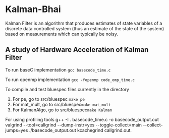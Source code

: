 # Kalman-Bhai
Kalman Filter is an algorithm that produces estimates of state variables of a discrete data controlled system (thus an estimate
of the state of the system) based on measurements which can typically be noisy.

## A study of Hardware Acceleration of Kalman Filter

To run baseC implementation
```gcc basecode_time.c```

To run openmp implementation
```gcc -fopenmp code_omp_time.c```

To compile and test bluespec files currently in the directory
1. For pe, go to src/bluespec ```make pe```
2. For mat_mult, go to src/bluespec```make mat_mult```
3. For KalmanAlgo, go to src/bluespec```make Kalman```

For using profiling tools
g++ -I . basecode_time.c -o basecode_output.out
valgrind --tool=callgrind --dump-instr=yes --toggle-collect=main --collect-jumps=yes ./basecode_output.out
kcachegrind callgrind.out.<process ID>

